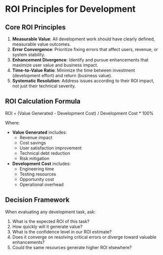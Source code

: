 # ROI Principles for Development

## Core ROI Principles

1. **Measurable Value**: All development work should have clearly defined, measurable value outcomes.
2. **Error Convergence**: Prioritize fixing errors that affect users, revenue, or system stability.
3. **Enhancement Divergence**: Identify and pursue enhancements that maximize user value and business impact.
4. **Time-to-Value Ratio**: Minimize the time between investment (development effort) and return (business value).
5. **Systematic Resolution**: Address issues according to their ROI impact, not just their technical severity.

## ROI Calculation Formula

ROI = (Value Generated - Development Cost) / Development Cost * 100%

Where:

- **Value Generated** includes:
  - Revenue impact
  - Cost savings
  - User satisfaction improvement
  - Technical debt reduction
  - Risk mitigation
- **Development Cost** includes:
  - Engineering time
  - Testing resources
  - Opportunity cost
  - Operational overhead

## Decision Framework

When evaluating any development task, ask:

1. What is the expected ROI of this task?
2. How quickly will it generate value?
3. What is the confidence level in our ROI estimate?
4. Does it converge on resolving critical errors or diverge toward valuable enhancements?
5. Could the same resources generate higher ROI elsewhere?
